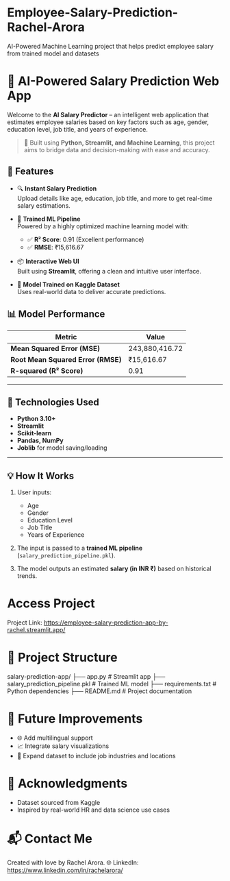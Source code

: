 # Employee-Salary-Prediction-Rachel-Arora
AI-Powered Machine Learning project that helps predict employee salary from trained model and datasets
# 💼 AI-Powered Salary Prediction Web App
Welcome to the **AI Salary Predictor** – an intelligent web application that estimates employee salaries based on key factors such as age, gender, education level, job title, and years of experience.

> 🎯 Built using **Python, Streamlit, and Machine Learning**, this project aims to bridge data and decision-making with ease and accuracy.

## 🚀 Features

- 🔍 **Instant Salary Prediction**  
  Upload details like age, education, job title, and more to get real-time salary estimations.

- 🤖 **Trained ML Pipeline**  
  Powered by a highly optimized machine learning model with:
  - ✅ **R² Score**: 0.91 (Excellent performance)
  - ✅ **RMSE**: ₹15,616.67

- 📦 **Interactive Web UI**  
  Built using **Streamlit**, offering a clean and intuitive user interface.

- 💾 **Model Trained on Kaggle Dataset**  
  Uses real-world data to deliver accurate predictions.


## 📊 Model Performance

|               Metric               |     Value      |
|------------------------------------|----------------|
| **Mean Squared Error (MSE)**       | 243,880,416.72 |
| **Root Mean Squared Error (RMSE)** | ₹15,616.67     |
| **R-squared (R² Score)**           | 0.91           |

---

## 🧠 Technologies Used

- **Python 3.10+**
- **Streamlit**
- **Scikit-learn**
- **Pandas, NumPy**
- **Joblib** for model saving/loading

---

## 💡 How It Works

1. User inputs:
   - Age
   - Gender
   - Education Level
   - Job Title
   - Years of Experience

2. The input is passed to a **trained ML pipeline** (`salary_prediction_pipeline.pkl`).

3. The model outputs an estimated **salary (in INR ₹)** based on historical trends.
   
# Access Project 
Project Link: https://employee-salary-prediction-app-by-rachel.streamlit.app/

# 📁 Project Structure
salary-prediction-app/
├── app.py                         # Streamlit app
├── salary_prediction_pipeline.pkl # Trained ML model
├── requirements.txt               # Python dependencies
├── README.md                      # Project documentation

# 📌 Future Improvements
- 🌐 Add multilingual support
- 📈 Integrate salary visualizations
- 💼 Expand dataset to include job industries and locations

# 🙌 Acknowledgments
- Dataset sourced from Kaggle
- Inspired by real-world HR and data science use cases

# 📬 Contact Me
Created with love by Rachel Arora. 🌐 LinkedIn: https://www.linkedin.com/in/rachelarora/
